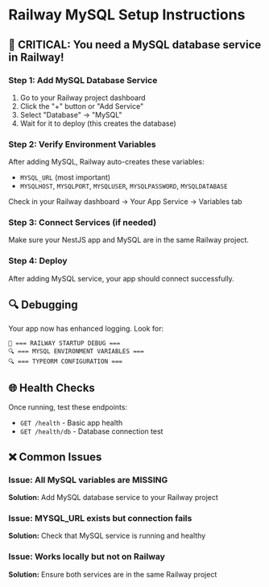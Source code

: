 # Railway MySQL Setup Instructions

## 🚨 CRITICAL: You need a MySQL database service in Railway!

### Step 1: Add MySQL Database Service
1. Go to your Railway project dashboard
2. Click the "+" button or "Add Service"
3. Select "Database" → "MySQL"
4. Wait for it to deploy (this creates the database)

### Step 2: Verify Environment Variables
After adding MySQL, Railway auto-creates these variables:
- `MYSQL_URL` (most important)
- `MYSQLHOST`, `MYSQLPORT`, `MYSQLUSER`, `MYSQLPASSWORD`, `MYSQLDATABASE`

Check in your Railway dashboard → Your App Service → Variables tab

### Step 3: Connect Services (if needed)
Make sure your NestJS app and MySQL are in the same Railway project.

### Step 4: Deploy
After adding MySQL service, your app should connect successfully.

## 🔍 Debugging
Your app now has enhanced logging. Look for:
```
🚀 === RAILWAY STARTUP DEBUG ===
🔍 === MYSQL ENVIRONMENT VARIABLES ===
🔍 === TYPEORM CONFIGURATION ===
```

## 🌐 Health Checks
Once running, test these endpoints:
- `GET /health` - Basic app health
- `GET /health/db` - Database connection test

## ❌ Common Issues

### Issue: All MySQL variables are MISSING
**Solution:** Add MySQL database service to your Railway project

### Issue: MYSQL_URL exists but connection fails
**Solution:** Check that MySQL service is running and healthy

### Issue: Works locally but not on Railway
**Solution:** Ensure both services are in the same Railway project
